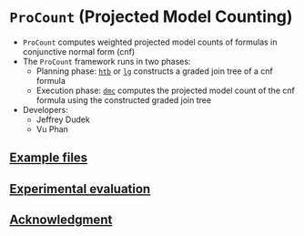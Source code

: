 # `ProCount` (Projected Model Counting)
- `ProCount` computes weighted projected model counts of formulas in conjunctive normal form (cnf)
- The `ProCount` framework runs in two phases:
  - Planning phase: [`htb`](./htb) or [`lg`](./lg) constructs a graded join tree of a cnf formula
  - Execution phase: [`dmc`](./dmc) computes the projected model count of the cnf formula using the constructed graded join tree
- Developers:
  - Jeffrey Dudek
  - Vu Phan

<!-- ####################################################################### -->

## [Example files](./examples)

<!-- ####################################################################### -->

## [Experimental evaluation](./experiments)

<!-- ####################################################################### -->

## [Acknowledgment](./ACKNOWLEDGMENT.md)
